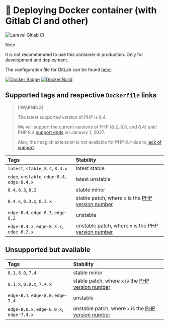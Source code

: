 # 🐳 Deploying Docker container (with Gitlab CI and other)

<img src="https://preview.dragon-code.pro/andrey-helldar/deploy-container.svg?brand=gitlab&mode=dark" alt="Laravel Gitlab CI"/>

> [!NOTE]
> It is not recommended to use this container in production. Only for development and deployment.
>
> The configuration file for GitLab can be found [here](.gitlab-ci.yml).

[![Docker Badge](https://img.shields.io/docker/pulls/helldar/laravel-gitlab-ci)](https://hub.docker.com/r/helldar/laravel-gitlab-ci/)
[![Docker Build](https://github.com/andrey-helldar/laravel-gitlab-ci/actions/workflows/build.yml/badge.svg)](https://github.com/andrey-helldar/laravel-gitlab-ci/actions/workflows/build.yml)

## Supported tags and respective `Dockerfile` links

>  [!WARNING]
>
> The latest supported version of PHP is 8.4.
>
> We will support the current versions of PHP (8.2, 8.3, and 8.4) until PHP 8.4 [support ends](https://www.php.net/supported-versions.php) on January 1, 2027.
> 
> Also, the Imagick extension is not available for PHP 8.4 due to [lack of support](https://github.com/Imagick/imagick).

| Tags                                         | Stability                                                                            |
|:---------------------------------------------|:-------------------------------------------------------------------------------------|
| `latest`, `stable`, `8.4`, `8.4.x`           | latest stable                                                                        |
| `edge`, `unstable`, `edge-8.4`, `edge-8.4.x` | latest unstable                                                                      |
| `8.4`, `8.3`, `8.2`                          | stable minor                                                                         |
| `8.4.x`, `8.3.x`, `8.2.x`                    | stable patch, where `x` is the [PHP version number](https://www.php.net/downloads)   |
| `edge-8.4`, `edge-8.3`, `edge-8.2`           | unstable                                                                             |
| `edge-8.4.x`, `edge-8.3.x`, `edge-8.2.x`     | unstable patch, where `x` is the [PHP version number](https://www.php.net/downloads) |

## Unsupported but available

| Tags                                     | Stability                                                                            |
|:-----------------------------------------|:-------------------------------------------------------------------------------------|
| `8.1`, `8.0`, `7.4`                      | stable minor                                                                         |
| `8.1.x`, `8.0.x`, `7.4.x`                | stable patch, where `x` is the [PHP version number](https://www.php.net/downloads)   |
| `edge-8.1`, `edge-8.0`, `edge-7.4`       | unstable                                                                             |
| `edge-8.0.x`, `edge-8.0.x`, `edge-7.4.x` | unstable patch, where `x` is the [PHP version number](https://www.php.net/downloads) |
